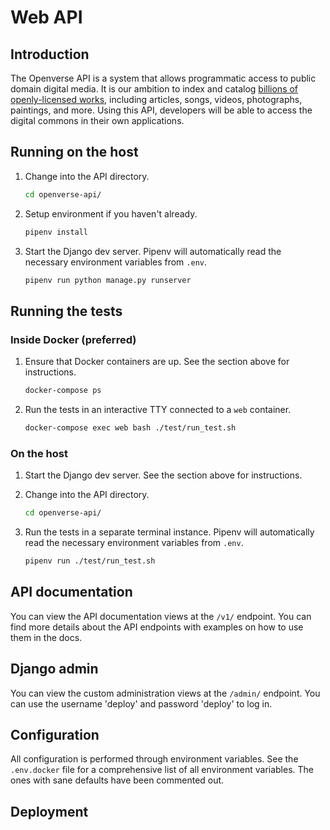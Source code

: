 # Web API

## Introduction

The Openverse API is a system that allows programmatic access to public domain digital media. It is our ambition to index and catalog [billions of openly-licensed works](https://stateof.creativecommons.org/), including articles, songs, videos, photographs, paintings, and more. Using this API, developers will be able to access the digital commons in their own applications.

## Running on the host

1. Change into the API directory.
   ```bash
   cd openverse-api/
   ```

2. Setup environment if you haven't already.
   ```bash
   pipenv install
   ```

3. Start the Django dev server. Pipenv will automatically read the necessary environment variables from `.env`.
   ```bash
   pipenv run python manage.py runserver
   ```

## Running the tests

### Inside Docker (preferred)

1. Ensure that Docker containers are up. See the section above for instructions.
   ```bash
   docker-compose ps
   ```

2. Run the tests in an interactive TTY connected to a `web` container.
   ```bash
   docker-compose exec web bash ./test/run_test.sh
   ```

### On the host

1. Start the Django dev server. See the section above for instructions.

2. Change into the API directory.
   ```bash
   cd openverse-api/
   ```

3. Run the tests in a separate terminal instance. Pipenv will automatically read the necessary environment variables from `.env`.
   ```bash
   pipenv run ./test/run_test.sh
   ```

## API documentation

You can view the API documentation views at the `/v1/` endpoint. You can find more details about the API endpoints with examples on how to use them in the docs.

## Django admin

You can view the custom administration views at the `/admin/` endpoint. You can use the username 'deploy' and password 'deploy' to log in.

## Configuration

All configuration is performed through environment variables. See the `.env.docker` file for a comprehensive list of all environment variables. The ones with sane defaults have been commented out.

## Deployment

<!-- TODO -->
